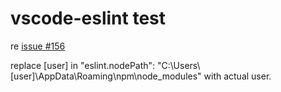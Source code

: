 # vscode-eslint test

re [issue #156](https://github.com/Microsoft/vscode-eslint/issues/156)

replace [user] in "eslint.nodePath": "C:\\Users\\[user]\\AppData\\Roaming\\npm\\node_modules" with actual user.
